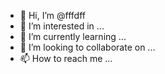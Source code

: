 - 👋 Hi, I’m @fffdff
- 👀 I’m interested in ...
- 🌱 I’m currently learning ...
- 💞️ I’m looking to collaborate on ...
- 📫 How to reach me ...

<!---
fffdff/fffdff is a ✨ special ✨ repository because its `README.md` (this file) appears on your GitHub profile.
You can click the Preview link to take a look at your changes.
--->
